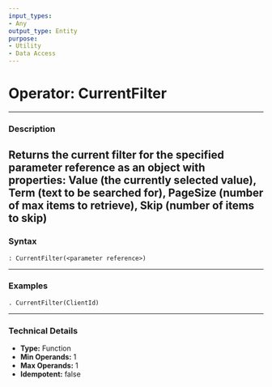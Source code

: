 ```yaml
---
input_types:
- Any
output_type: Entity
purpose:
- Utility
- Data Access
---
```

# Operator: CurrentFilter
---
### **Description**
Returns the current filter for the specified parameter reference as an object with properties: Value (the currently selected value), Term (text to be searched for), PageSize (number of max items to retrieve), Skip (number of items to skip)
---
### **Syntax**
```
: CurrentFilter(<parameter reference>)
```
---
### **Examples**
```
. CurrentFilter(ClientId)
```
---
### **Technical Details**
- **Type:** Function
- **Min Operands:** 1
- **Max Operands:** 1
- **Idempotent:** false